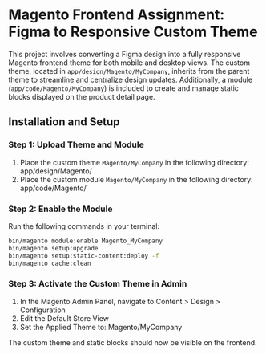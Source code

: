 # Magento Frontend Assignment: Figma to Responsive Custom Theme

This project involves converting a Figma design into a fully responsive Magento frontend theme for both mobile and desktop views. The custom theme, located in `app/design/Magento/MyCompany`, inherits from the parent theme to streamline and centralize design updates. Additionally, a module (`app/code/Magento/MyCompany`) is included to create and manage static blocks displayed on the product detail page.

## Installation and Setup

### Step 1: Upload Theme and Module

1. Place the custom theme `Magento/MyCompany` in the following directory:
app/design/Magento/
2. Place the custom module `Magento/MyCompany` in the following directory:
app/code/Magento/

### Step 2: Enable the Module

Run the following commands in your terminal:

```bash
bin/magento module:enable Magento_MyCompany
bin/magento setup:upgrade
bin/magento setup:static-content:deploy -f
bin/magento cache:clean
```

### Step 3: Activate the Custom Theme in Admin
1. In the Magento Admin Panel, navigate to:Content > Design > Configuration
2. Edit the Default Store View
3. Set the Applied Theme to: Magento/MyCompany

The custom theme and static blocks should now be visible on the frontend.


